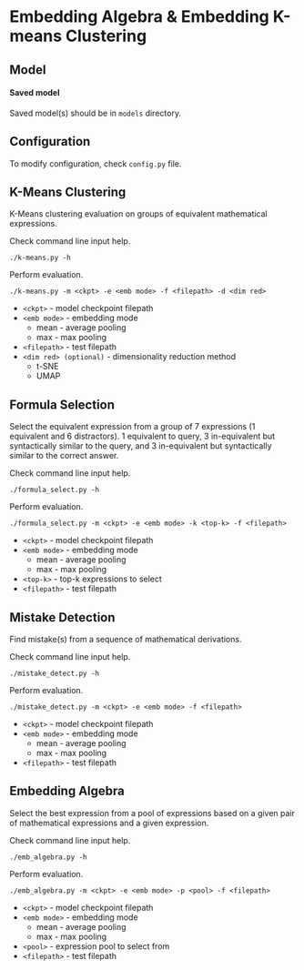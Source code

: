 # Embedding Algebra & Embedding K-means Clustering

## Model
#### Saved model
Saved model(s) should be in `models` directory.

## Configuration
To modify configuration, check `config.py` file.

## K-Means Clustering
K-Means clustering evaluation on groups of equivalent mathematical expressions.

Check command line input help.
```
./k-means.py -h
```
Perform evaluation.
```
./k-means.py -m <ckpt> -e <emb mode> -f <filepath> -d <dim red>
```
- `<ckpt>` - model checkpoint filepath
- `<emb mode>` - embedding mode
  - mean - average pooling
  - max - max pooling
- `<filepath>` - test filepath
- `<dim red> (optional)` - dimensionality reduction method
  - t-SNE
  - UMAP

## Formula Selection
Select the equivalent expression from a group of 7 expressions
(1 equivalent and 6 distractors). 1 equivalent to query,
3 in-equivalent but syntactically similar to the query, and 
3 in-equivalent but syntactically similar to the correct answer.

Check command line input help.
```
./formula_select.py -h
```
Perform evaluation.
```
./formula_select.py -m <ckpt> -e <emb mode> -k <top-k> -f <filepath>
```
- `<ckpt>` - model checkpoint filepath
- `<emb mode>` - embedding mode
  - mean - average pooling
  - max - max pooling
- `<top-k>` - top-k expressions to select
- `<filepath>` - test filepath

## Mistake Detection
Find mistake(s) from a sequence of mathematical derivations.

Check command line input help.
```
./mistake_detect.py -h
```
Perform evaluation.
```
./mistake_detect.py -m <ckpt> -e <emb mode> -f <filepath>
```
- `<ckpt>` - model checkpoint filepath
- `<emb mode>` - embedding mode
  - mean - average pooling
  - max - max pooling
- `<filepath>` - test filepath

## Embedding Algebra
Select the best expression from a pool of expressions based on a given pair of 
mathematical expressions and a given expression.

Check command line input help.
```
./emb_algebra.py -h
```
Perform evaluation.
```
./emb_algebra.py -m <ckpt> -e <emb mode> -p <pool> -f <filepath>
```
- `<ckpt>` - model checkpoint filepath
- `<emb mode>` - embedding mode
  - mean - average pooling
  - max - max pooling
- `<pool>` - expression pool to select from
- `<filepath>` - test filepath
